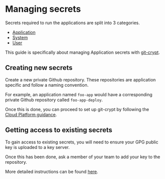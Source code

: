 # Managing secrets

Secrets required to run the applications are split into 3 categories.

- [Application](https://user-guide.cloud-platform.service.justice.gov.uk/tasks.html#application-secrets)
- [System](https://user-guide.cloud-platform.service.justice.gov.uk/tasks.html#system-secrets)
- [User](https://user-guide.cloud-platform.service.justice.gov.uk/tasks.html#user-secrets)

This guide is specifically about managing Application secrets with [git-crypt](https://github.com/AGWA/git-crypt).

## Creating new secrets

Create a new private Github repository. These repositories are application specific and follow a naming convention.

For example, an application named `foo-app` would have a corresponding private Github repository called `foo-app-deploy`.

Once this is done, you can proceed to set up git-crypt by following the [Cloud Platform guidance](https://user-guide.cloud-platform.service.justice.gov.uk/tasks.html#git-crypt).

## Getting access to existing secrets

To gain access to existing secrets, you will need to ensure your GPG public key is uploaded to a key server.

Once this has been done, ask a member of your team to add your key to the repository.

More detailed instructions can be found [here](https://user-guide.cloud-platform.service.justice.gov.uk/tasks.html#git-crypt-prerequisites).
